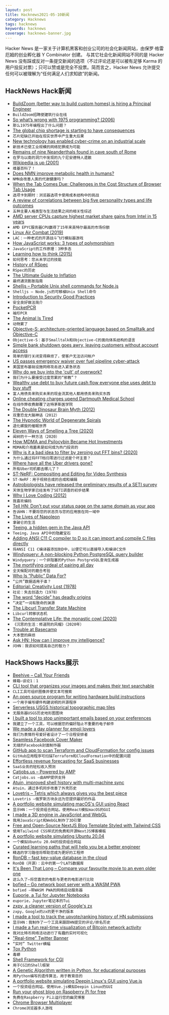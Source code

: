```yaml
---
layout: post
title: Hacknews2021-05-10新闻
category: Hacknews
tags: hacknews
keywords: hacknews
coverage: hacknews-banner.jpg
---
```


Hacker News 是一家关于计算机黑客和创业公司的社会化新闻网站，由保罗·格雷厄姆的创业孵化器 Y Combinator 创建。
与其它社会化新闻网站不同的是 Hacker News 没有踩或反对一条提交新闻的选项（不过评论还是可以被有足够 Karma 的用户投反对票）；只可以赞或是完全不投票。简而言之，Hacker News 允许提交任何可以被理解为“任何满足人们求知欲”的新闻。

## HackNews Hack新闻


- [BuildZoom (better way to build custom homes) is hiring a Principal Engineer](https://jobs.lever.co/buildzoom)
- `BuildZoom招聘使建筑行业在线`
- [So what’s wrong with 1975 programming? (2006)](http://varnish-cache.org/docs/trunk/phk/notes.html#so-what-s-wrong-with-1975-programming)
- `那么1975年编程出了什么问题？`
- [The global chip shortage is starting to have consequences](https://www.cnbc.com/2021/05/07/chip-shortage-is-starting-to-have-major-real-world-consequences.html)
- `芯片短缺已开始在现实世界中产生重大后果`
- [New technology has enabled cyber-crime on an industrial scale](https://www.economist.com/international/2021/05/06/new-technology-has-enabled-cyber-crime-on-an-industrial-scale)
- `新技术已使工业规模的网络犯罪成为可能`
- [Remains of nine Neanderthals found in cave south of Rome](https://www.theguardian.com/science/2021/may/08/remains-of-nine-neanderthals-found-in-cave-south-of-rome)
- `在罗马以南的洞穴中发现的九个尼安德特人遗骸`
- [Wikipedia is up (2001)](https://web.archive.org/web/20010506042824/www.nupedia.com/pipermail/nupedia-l/2001-January/000684.html)
- `维基百科了！`
- [Does NMN improve metabolic health in humans?](https://peterattiamd.com/does-nmn-improve-metabolic-health-in-humans/)
- `NMN会改善人类的代谢健康吗？`
- [When the Tab Comes Due: Challenges in the Cost Structure of Browser Tab Usage](https://joe.cat/CHI-browser-tabs/)
- `选项卡到期时：浏览器选项卡使用成本结构中的挑战`
- [A review of correlations between big five personality types and life outcomes](https://dynomight.net/better-personalities/)
- `五种主要人格类型与生活结果之间的相关性综述`
- [AMD server CPUs capture highest market share gains from Intel in 15 years](https://hothardware.com/news/amd-epyc-server-cpu-gains-highest-share-intel-15-years)
- `AMD EPYC服务器CPU赢得了15年来英特尔最高的市场份额`
- [Linux Air Combat (2019)](https://askmisterwizard.com/2019/LinuxAirCombat/IntroducingLinuxAirCombat.htm)
- `LAC：一种老式的开源战斗飞行模拟器游戏`
- [How JavaScript works: 3 types of polymorphism](https://blog.sessionstack.com/how-javascript-works-3-types-of-polymorphism-f10ff4992be1?source=collection_category---4------0-----------------------)
- `JavaScript的工作原理：3种多态`
- [Learning how to think (2015)](https://fs.blog/2015/08/how-to-think/)
- `如何思考：您从未学过的技能`
- [History of RSpec](https://www.stevenrbaker.com/tech/history-of-rspec.html)
- `RSpec的历史`
- [The Ultimate Guide to Inflation](https://www.lynalden.com/inflation/)
- `最终通货膨胀指南`
- [Shelljs – Portable Unix shell commands for Node.js](https://github.com/shelljs/shelljs)
- `Shelljs – Node.js的可移植Unix Shell命令`
- [Introduction to Security Good Practices](https://dataswamp.org/~solene/2021-05-09-introduction-to-security.html)
- `安全良好做法简介`
- [PocketPCR](https://gaudi.ch/PocketPCR/)
- `袖珍PCR`
- [The Animal Is Tired](http://www.robinhobb.com/blog/posts/38429)
- `动物累了`
- [Objective-S: architecture-oriented language based on Smalltalk and Objective-C](http://objective.st/)
- `Objective-S：基于Smalltalk和Objective-C的面向体系结构的语言`
- [Simple bank shutdown goes awry, leaving customers without account access](https://www.theverge.com/2021/5/9/22427811/simple-bbva-transition-errors-bank-shutdown)
- `简单的银行关闭变得麻烦了，使客户无法访问帐户`
- [US passes emergency waiver over fuel pipeline cyber-attack](https://www.bbc.com/news/business-57050690)
- `美国宣布基础设施网络攻击进入紧急状态`
- [Why do we buy into the 'cult' of overwork?](https://www.bbc.com/worklife/article/20210507-why-we-glorify-the-cult-of-burnout-and-overwork)
- `我们为什么要接受过度劳累的“邪教”？`
- [Wealthy use debt to buy future cash flow everyone else uses debt to buy stuff](https://themdpreneur.com/purchase-future-cash-stop-buying-more-stuff/)
- `富人用债务来购买未来的现金流其他人都用债务来购买东西`
- [Online cheating charges upend Dartmouth Medical School](https://www.nytimes.com/2021/05/09/technology/dartmouth-geisel-medical-cheating.html)
- `在线作弊收费颠覆了达特茅斯医学院`
- [The Double Dinosaur Brain Myth (2012)](https://www.smithsonianmag.com/science-nature/the-double-dinosaur-brain-myth-12155823/)
- `双重恐龙大脑神话（2012）`
- [The Hypnotic World of Degenerate Spirals](https://www.dogatekin.com/blog/hypnotic-degenerate-spirals/)
- `退化螺旋的催眠世界`
- [Eleven Ways of Smelling a Tree (2020)](https://emergencemagazine.org/essay/eleven-ways/)
- `闻树的十一种方法（2020）`
- [How MDMA and Psilocybin Became Hot Investments](https://www.nytimes.com/2021/05/09/health/psychedelics-mdma-psilocybin-molly-mental-health.html)
- `MDMA和介孢菌素是如何成为热门投资的`
- [Why is it a bad idea to filter by zeroing out FFT bins? (2020)](https://dsp.stackexchange.com/questions/6220/why-is-it-a-bad-idea-to-filter-by-zeroing-out-fft-bins/)
- `为什么通过将FFT档归零进行过滤是个坏主意？ `
- [Where have all the Uber drivers gone?](https://www.washingtonpost.com/technology/2021/05/07/uber-lyft-drivers/)
- `所有Uber司机都去哪儿了？`
- [ST-NeRF: Compositing and Editing for Video Synthesis](https://www.unite.ai/st-nerf-compositing-and-editing-for-video-synthesis/)
- `ST-NeRF：用于视频合成的合成和编辑`
- [Astrobiologists have released the preliminary results of a SETI survey](https://gizmodo.com/60-million-stars-and-not-one-alien-detected-1846813945)
- `天体生物学家已经发布了SETI调查的初步结果`
- [Why I Love Coding (2012)](https://henrikwarne.com/2012/06/02/why-i-love-coding/)
- `我喜欢编码`
- [Tell HN: Don't put your status page on the same domain as your app](item?id=27102020)
- `告诉HN：不要将您的状态页与您的应用放在同一域中`
- [The Lives of Napoleon](https://www.historytoday.com/archive/review/lives-napoleon)
- `拿破仑的生活`
- [Teeing, a hidden gem in the Java API](https://blog.frankel.ch/teeing-java-api/)
- `Teeing，Java API中的隐藏宝石`
- [Adding ANSI C11 C compiler to D so it can import and compile C files directly](https://github.com/dlang/dmd/pull/12507)
- `将ANSI C11 C编译器添加到D中，以便它可以直接导入和编译C文件`
- [Windyquery: A non-blocking Python PostgreSQL query builder](https://pypi.org/project/windyquery/)
- `Windyquery：一个非阻塞的Python PostgreSQL查询生成器`
- [The mortifying ordeal of pairing all day](https://www.simplermachines.com/the-mortifying-ordeal-of-pairing-all-day/)
- `全天候配对的磨合考验`
- [Who Is “Public” Data For?](https://lithub.com/who-is-public-data-really-for/)
- `“公共”数据适用于谁？`
- [Editorial: Creativity Lost (1978)](https://aapt.scitation.org/doi/10.1119/1.4755847)
- `社论：失去创造力（1978）`
- [The word “decide” has deadly origins](https://www.etymologynerd.com/blog/choices)
- `“决定”一词有致命的渊源`
- [The Libcurl Transfer State Machine](https://daniel.haxx.se/blog/2021/05/10/the-libcurl-transfer-state-machine/)
- `Libcurl转移状态机`
- [The Contemplative Life: the monastic cowl (2020)](http://vestoj.com/the-contemplative-life/)
- `《沉思的生活：修道院的风帽》（2020年）`
- [Trouble at Basecamp](https://postbureaucracy.substack.com/p/trouble-at-basecamp)
- `大本营的麻烦`
- [Ask HN: How can I improve my intelligence?](item?id=27102764)
- `问HN：我该如何提高自己的智力？`


## HackShows Hacks展示

- [ Beehive – Call Your Friends](https://www.askbeehive.com/)
- `蜂箱–谈论1：1`
- [ CLI tool that organizes your images and makes their text searchable](https://www.npmjs.com/package/cluttr)
- `CLI工具可组织图像并使文本可搜索`
- [ An open source program for writing hardware build instructions](https://gitbuilding.io/)
- `一个用于编写硬件构建说明的开源程序`
- [ Serverless USGS historical topographic map tiles](https://kylebarron.dev/usgs-topo-mosaic)
- `无服务器USGS历史地形图图块`
- [ I built a tool to stop unimportant emails based on your preferences](https://www.inmoat.com/)
- `我建立了一个工具，可以根据您的偏好阻止不重要的电子邮件`
- [ We made a day planner for emoji lovers](https://apps.apple.com/in/app/notmoji/id1557831831)
- `我们为表情符号爱好者设计了一个日程安排者`
- [ Seamless Facebook Cover Maker](https://quotescover.com/tools/facebook-cover-photo-maker)
- `无缝的Facebook封面制作器`
- [ GitHub app to scan Terraform and CloudFormation for config issues](https://github.com/apps/iacbot)
- `GitHub应用程序可扫描Terraform和CloudFormation中的配置问题`
- [ Effortless revenue forecasting for SaaS businesses](https://saascast.io)
- `SaaS业务的轻松收入预测`
- [ Catjobs.us – Powered by AMP](https://catjobs.us/)
- `Catjobs.us –由AMP提供支持`
- [ Atuin, improved shell history with multi-machine sync](https://github.com/ellie/atuin)
- `Atuin，通过多机同步改善了外壳历史`
- [ Lovetris – Tetris which always gives you the best piece](https://unrealwill.github.io/lovetris/)
- `Lovetris –俄罗斯方块永远为您提供最好的作品`
- [ A portfolio website simulating macOS's GUI using React](https://portfolio.zxh.io)
- `显示HN：一个投资组合网站，使用React模拟macOS的GUI`
- [ I made a 3D engine in JavaScript and WebGL](https://github.com/victorqribeiro/3Dengine)
- `我用JavaScript和WebGL制作了3D引擎`
- [ Free and Open-Source NextJS Blog Template Styled with Tailwind CSS](https://github.com/ixartz/Next-js-Blog-Boilerplate)
- `使用Tailwind CSS样式的免费和开源NextJS博客模板`
- [ A portfolio website simulating Ubuntu 20.04](https://vivek9patel.github.io/)
- `一个模拟Ubuntu 20.04的投资组合网站`
- [ Curated learning paths that will help you be a better engineer](http://tiny.school/)
- `精选的学习路径将帮助您成为更好的工程师`
- [ RonDB – fast key-value database in the cloud](https://www.rondb.com/)
- `RonDB（开源）：云中的第一个LATS数据库`
- [ It's Been That Long – Compare your favourite movie to an even older one](https://itsbeenthatlong.jonabrams.com/)
- `这么久了–将您喜欢的电影与更老的电影进行比较`
- [ bofied – Go network boot server with a WASM PWA](https://github.com/pojntfx/bofied)
- `bofied –带WASM PWA的网络启动服务器`
- [ Euporie, a Tui for Jupyter Notebooks](https://github.com/joouha/euporie)
- `euporie，Jupyter笔记本的Tui`
- [ zxpy, a cleaner version of Google's zx](https://github.com/tusharsadhwani/zxpy)
- `zxpy，Google的zx的更干净的版本`
- [ I made a tool to track the upvote/ranking history of HN submissions](https://upvotetracker.com/)
- `显示HN：我制作了一个工具来跟踪HN提交的评论/排名历史`
- [ I made a fun real-time visualization of Bitcoin network activity](https://bits.monospace.live)
- `我对比特币网络活动进行了有趣的实时可视化`
- [ "Real-time" Twitter Banner](https://github.com/trungdq88/real-time-twitter-banner)
- `“实时” Twitter横幅`
- [ Tox Python](https://tox.readthedocs.io/en/latest/)
- `毒蟒`
- [ Shell Framework for CGI](https://git.sr.ht/~shakna/shwe)
- `用于CGI的Shell框架`
- [ A Genetic Algorithm written in Python, for educational purposes](https://github.com/DomenicoDeFelice/genetic-algorithm-in-python)
- `用Python编写的遗传算法，用于教育目的`
- [ A portfolio website simulating Deepin Linux's GUI using Vue.js](https://goodmanwen.github.io)
- `一个投资组合网站，使用Vue.js模拟Deepin Linux的GUI`
- [ Run your ghost blog on Raspberry Pi for free](https://viggy28.dev/article/setting-up-ghost-in-raspberry-pi-for-free/)
- `免费在Raspberry Pi上运行您的幽灵博客`
- [ Chrome Browser Multiplayer](https://comebrowsewithme.com/?2)
- `Chrome浏览器多人游戏`

